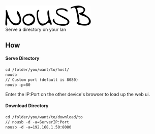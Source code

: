 ![logo](images/logo.png)  
Serve a directory on your lan
## How
#### Serve Directory
~~~
cd /folder/you/want/to/host/
nousb
// Custom port (default is 8080)
nousb -p=80
~~~
Enter the IP:Port on the other device's browser to load up the web ui.
#### Download Directory
~~~
cd /folder/you/want/to/download/to
// nousb -d -a=ServerIP:Port
nousb -d -a=192.168.1.50:8080
~~~